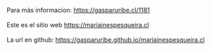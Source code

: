 Para más informacion: https://gasparuribe.cl/1181<br><br>
Este es el sitio web https://mariainespesqueira.cl<br><br>
La url en github: https://gasparuribe.github.io/mariainespesqueira.cl<br>

